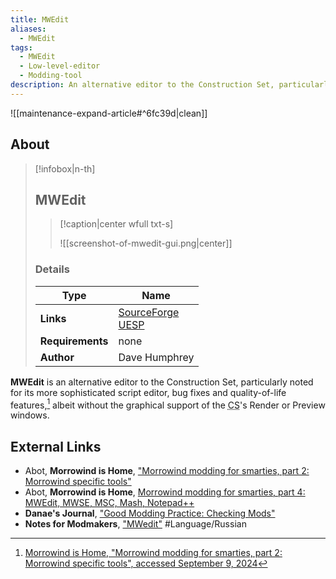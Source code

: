 ```yaml
---
title: MWEdit
aliases:
  - MWEdit
tags:
  - MWEdit
  - Low-level-editor
  - Modding-tool
description: An alternative editor to the Construction Set, particularly noted for its more sophisticated script editor and quality-of-life features, albeit without 3D support.
---
```


![[maintenance-expand-article#^6fc39d|clean]]

## About

> [!infobox|n-th]
> 
> ## MWEdit
> 
> > [!caption|center wfull txt-s]
> > 
> > ![[screenshot-of-mwedit-gui.png|center]]
> > 
> 
> ### Details
> 
> | Type | Name |
> | --- | --- |
> | **Links** | [SourceForge](https://mwedit.sourceforge.net/)<br>[UESP](https://en.uesp.net/wiki/Morrowind_Mod:MWEdit) |
> | **Requirements** | none |
> | **Author** | Dave Humphrey |

**MWEdit** is an alternative editor to the Construction Set, particularly noted for its more sophisticated script editor, bug fixes and quality-of-life features,[^1] albeit without the graphical support of the <abbr title="Construction Set">CS</abbr>'s Render or Preview windows.

## External Links

- Abot, **Morrowind is Home**, ["Morrowind modding for smarties, part 2: Morrowind specific tools"](https://abitoftaste.altervista.org/morrowind/index.php?option=content&Itemid=10&task=viewpost&id=51)
- Abot, **Morrowind is Home**, [Morrowind modding for smarties, part 4: MWEdit, MWSE, MSC, Mash, Notepad++](https://abitoftaste.altervista.org/morrowind/index.php?option=content&Itemid=10&task=view&id=54&-Morrowind-modding-for-smarties-part-4-MWEdit-MWSE-MSC-Mash-Notepad)
- **Danae's Journal**, ["Good Modding Practice: Checking Mods"](https://danaeplays.thenet.sk/good-modding-practice/)
- **Notes for Modmakers**, ["MWedit"](https://morrowind-nif.github.io/Notes_RU/mwedit.htm?ms=CiAAAAAAEAAAAAAAAAAAAAAAAAAAAAEQCBA%3D&st=MA%3D%3D&sct=MA%3D%3D&mw=NTEy) #Language/Russian

[^1]: [Morrowind is Home, "Morrowind modding for smarties, part 2: Morrowind specific tools", accessed September 9, 2024](https://abitoftaste.altervista.org/morrowind/index.php?option=content&Itemid=10&task=viewpost&id=51)